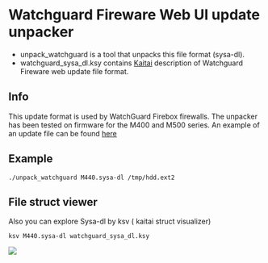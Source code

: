 # Watchguard Fireware Web UI update unpacker
+ unpack_watchguard is a tool that unpacks this file format (sysa-dl).
+ watchguard_sysa_dl.ksy contains [Kaitai](https://kaitai.io/) description of Watchguard Fireware web update file format.

## Info
This update format is used by WatchGuard Firebox firewalls. The unpacker has been tested on firmware for the M400 and M500 series. An example of an update file can be found [here](https://software.watchguard.com/SoftwareDownloads?current=true&familyId=a2RF00000009S0FMAU)

## Example
```
./unpack_watchguard M440.sysa-dl /tmp/hdd.ext2
```
## File struct viewer
Also you can explore Sysa-dl by ksv ( kaitai struct visualizer)

```
ksv M440.sysa-dl watchguard_sysa_dl.ksy
```

![](ksv.png "")

